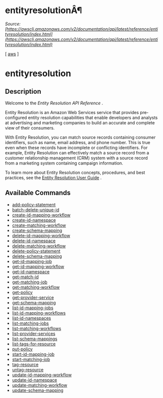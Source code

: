 # entityresolutionÂ¶

*Source: [https://awscli.amazonaws.com/v2/documentation/api/latest/reference/entityresolution/index.html](https://awscli.amazonaws.com/v2/documentation/api/latest/reference/entityresolution/index.html)*

[ [aws](https://awscli.amazonaws.com/v2/documentation/api/latest/reference/index.html#cli-aws) ]

# entityresolution

## Description

Welcome to the *Entity Resolution API Reference* .

Entity Resolution is an Amazon Web Services service that provides pre-configured entity resolution capabilities that enable developers and analysts at advertising and marketing companies to build an accurate and complete view of their consumers.

With Entity Resolution, you can match source records containing consumer identifiers, such as name, email address, and phone number. This is true even when these records have incomplete or conflicting identifiers. For example, Entity Resolution can effectively match a source record from a customer relationship management (CRM) system with a source record from a marketing system containing campaign information.

To learn more about Entity Resolution concepts, procedures, and best practices, see the [Entity Resolution User Guide](https://docs.aws.amazon.com/entityresolution/latest/userguide/what-is-service.html) .

## Available Commands

- [add-policy-statement](https://awscli.amazonaws.com/v2/documentation/api/latest/reference/entityresolution/add-policy-statement.html)
- [batch-delete-unique-id](https://awscli.amazonaws.com/v2/documentation/api/latest/reference/entityresolution/batch-delete-unique-id.html)
- [create-id-mapping-workflow](https://awscli.amazonaws.com/v2/documentation/api/latest/reference/entityresolution/create-id-mapping-workflow.html)
- [create-id-namespace](https://awscli.amazonaws.com/v2/documentation/api/latest/reference/entityresolution/create-id-namespace.html)
- [create-matching-workflow](https://awscli.amazonaws.com/v2/documentation/api/latest/reference/entityresolution/create-matching-workflow.html)
- [create-schema-mapping](https://awscli.amazonaws.com/v2/documentation/api/latest/reference/entityresolution/create-schema-mapping.html)
- [delete-id-mapping-workflow](https://awscli.amazonaws.com/v2/documentation/api/latest/reference/entityresolution/delete-id-mapping-workflow.html)
- [delete-id-namespace](https://awscli.amazonaws.com/v2/documentation/api/latest/reference/entityresolution/delete-id-namespace.html)
- [delete-matching-workflow](https://awscli.amazonaws.com/v2/documentation/api/latest/reference/entityresolution/delete-matching-workflow.html)
- [delete-policy-statement](https://awscli.amazonaws.com/v2/documentation/api/latest/reference/entityresolution/delete-policy-statement.html)
- [delete-schema-mapping](https://awscli.amazonaws.com/v2/documentation/api/latest/reference/entityresolution/delete-schema-mapping.html)
- [get-id-mapping-job](https://awscli.amazonaws.com/v2/documentation/api/latest/reference/entityresolution/get-id-mapping-job.html)
- [get-id-mapping-workflow](https://awscli.amazonaws.com/v2/documentation/api/latest/reference/entityresolution/get-id-mapping-workflow.html)
- [get-id-namespace](https://awscli.amazonaws.com/v2/documentation/api/latest/reference/entityresolution/get-id-namespace.html)
- [get-match-id](https://awscli.amazonaws.com/v2/documentation/api/latest/reference/entityresolution/get-match-id.html)
- [get-matching-job](https://awscli.amazonaws.com/v2/documentation/api/latest/reference/entityresolution/get-matching-job.html)
- [get-matching-workflow](https://awscli.amazonaws.com/v2/documentation/api/latest/reference/entityresolution/get-matching-workflow.html)
- [get-policy](https://awscli.amazonaws.com/v2/documentation/api/latest/reference/entityresolution/get-policy.html)
- [get-provider-service](https://awscli.amazonaws.com/v2/documentation/api/latest/reference/entityresolution/get-provider-service.html)
- [get-schema-mapping](https://awscli.amazonaws.com/v2/documentation/api/latest/reference/entityresolution/get-schema-mapping.html)
- [list-id-mapping-jobs](https://awscli.amazonaws.com/v2/documentation/api/latest/reference/entityresolution/list-id-mapping-jobs.html)
- [list-id-mapping-workflows](https://awscli.amazonaws.com/v2/documentation/api/latest/reference/entityresolution/list-id-mapping-workflows.html)
- [list-id-namespaces](https://awscli.amazonaws.com/v2/documentation/api/latest/reference/entityresolution/list-id-namespaces.html)
- [list-matching-jobs](https://awscli.amazonaws.com/v2/documentation/api/latest/reference/entityresolution/list-matching-jobs.html)
- [list-matching-workflows](https://awscli.amazonaws.com/v2/documentation/api/latest/reference/entityresolution/list-matching-workflows.html)
- [list-provider-services](https://awscli.amazonaws.com/v2/documentation/api/latest/reference/entityresolution/list-provider-services.html)
- [list-schema-mappings](https://awscli.amazonaws.com/v2/documentation/api/latest/reference/entityresolution/list-schema-mappings.html)
- [list-tags-for-resource](https://awscli.amazonaws.com/v2/documentation/api/latest/reference/entityresolution/list-tags-for-resource.html)
- [put-policy](https://awscli.amazonaws.com/v2/documentation/api/latest/reference/entityresolution/put-policy.html)
- [start-id-mapping-job](https://awscli.amazonaws.com/v2/documentation/api/latest/reference/entityresolution/start-id-mapping-job.html)
- [start-matching-job](https://awscli.amazonaws.com/v2/documentation/api/latest/reference/entityresolution/start-matching-job.html)
- [tag-resource](https://awscli.amazonaws.com/v2/documentation/api/latest/reference/entityresolution/tag-resource.html)
- [untag-resource](https://awscli.amazonaws.com/v2/documentation/api/latest/reference/entityresolution/untag-resource.html)
- [update-id-mapping-workflow](https://awscli.amazonaws.com/v2/documentation/api/latest/reference/entityresolution/update-id-mapping-workflow.html)
- [update-id-namespace](https://awscli.amazonaws.com/v2/documentation/api/latest/reference/entityresolution/update-id-namespace.html)
- [update-matching-workflow](https://awscli.amazonaws.com/v2/documentation/api/latest/reference/entityresolution/update-matching-workflow.html)
- [update-schema-mapping](https://awscli.amazonaws.com/v2/documentation/api/latest/reference/entityresolution/update-schema-mapping.html)